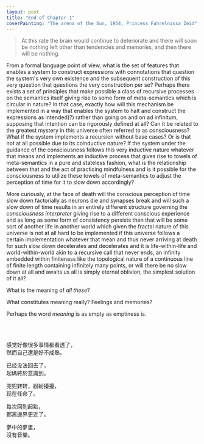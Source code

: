 ```yaml
---
layout: post
title: "End of Chapter 1"
coverPainting: "The arena of the Sun, 1954, Princess Fahrelnissa Zeid"
---
```

> At this rate the brain would continue to deteriorate and there will soon be nothing left other than tendencies and memories, and then there will be nothing.

From a formal language point of view, what is the set of features that enables a system to construct expressions with connotations that question the system's very own existence and the subsequent construction of this very question that questions the very construction per se? Perhaps there exists a set of principles that make possible a class of recursive processes on the semantics itself giving rise to some form of meta-semantics which is circular in nature? In that case, exactly how will this mechanism be implemented in a way that enables the system to halt and construct the expressions as intended(?) rather than going on and on ad infinitum, supposing that intention can be rigorously defined at all? Can it be related to the greatest mystery in this universe often referred to as consciousness? What if the system implements a recursion without base cases? Or is that not at all possible due to its coinductive nature? If the system under the guidance of the consciousness follows this very inductive nature whatever that means and implements an inductive process that gives rise to towels of meta-semantics in a pure and stateless fashion, what is the relationship between that and the act of practicing mindfulness and is it possible for the consciousness to utilize these towels of meta-semantics to adjust the perception of time for it to slow down accordingly?

More curiously, at the face of death will the conscious perception of time slow down factorially as neurons die and synapses break and will such a slow down of time results in an entirely different structure governing the _consciousness interpreter_ giving rise to a different conscious experience and as long as some form of consistency persists then that will be some sort of another life in another world which given the fractal nature of this universe is not at all hard to be implemented if this universe follows a certain implementation whatever that mean and thus never arriving at death for such slow down decelerates and decelerates and it is life-within-life and world-within-world akin to a recursive call that never ends, an infinity embedded within finiteness like the topological nature of a continuous line of finite length containing infinitely many points, or will there be no slow down at all and awaits us all is simply eternal oblivion, the simplest solution of it all?

What is the meaning of _all these_?

What constitutes meaning really? Feelings and memories?

Perhaps the word _meaning_ is as empty as emptiness is.

<br>
<br>

感觉好像很多事情都看透了，<br>
然而自己還是好不成熟。

已经没法回去了，<br>
起碼終於意識到。

兜兜转转，紛紛擾擾，<br>
现在任命了。

每次回到起點，<br>
都离邊界更近了。

夢中的夢里，<br>
沒有音樂。
